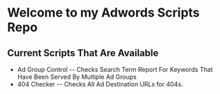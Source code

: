 <h1>Welcome to my Adwords Scripts Repo</h1>
<h2>Current Scripts That Are Available</h2>
<ul>
	<li>Ad Group Control -- Checks Search Term Report For Keywords That Have Been Served By Multiple Ad Groups</li>
	<li>404 Checker  -- Checks All Ad Destination URLs for 404s.</li> 
</ul>